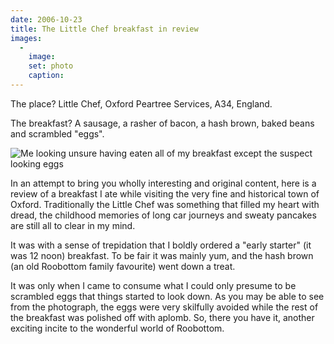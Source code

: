 ```yaml
---
date: 2006-10-23
title: The Little Chef breakfast in review
images:
  -
    image: 
    set: photo
    caption: 
---
```

The place? Little Chef, Oxford Peartree Services, A34, England. 

The breakfast? A sausage, a rasher of bacon, a hash brown, baked beans and scrambled "eggs". 

![Me looking unsure having eaten all of my breakfast except the suspect looking eggs](277140443_f94c7417a6_o.jpg)

In an attempt to bring you wholly interesting and original content, here is a review of a breakfast I ate while visiting the very fine and historical town of Oxford. Traditionally the Little Chef was something that filled my heart with dread, the childhood memories of long car journeys and sweaty pancakes are still all to clear in my mind. 

It was with a sense of trepidation that I boldly ordered a "early starter" (it was 12 noon) breakfast. To be fair it was mainly yum, and the hash brown (an old Roobottom family favourite) went down a treat.

It was only when I came to consume what I could only presume to be scrambled eggs that things started to look down. As you may be able to see from the photograph, the eggs were very skilfully avoided while the rest of the breakfast was polished off with aplomb. So, there you have it, another exciting incite to the wonderful world of Roobottom.